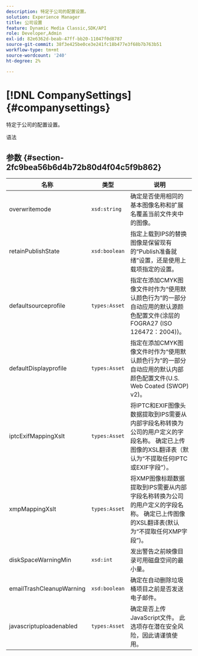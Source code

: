 ```yaml
---
description: 特定于公司的配置设置。
solution: Experience Manager
title: 公司设置
feature: Dynamic Media Classic,SDK/API
role: Developer,Admin
exl-id: 82e6362d-beab-47ff-bb20-11047f0d8787
source-git-commit: 38f3e425be0ce3e241fc18b477e3f68b7b763b51
workflow-type: tm+mt
source-wordcount: '240'
ht-degree: 2%

---
```


# [!DNL CompanySettings]{#companysettings}

特定于公司的配置设置。

语法

## 参数 {#section-2fc9bea56b6d4b72b80d4f04c5f9b862}

| 名称 | 类型 | 说明 |
|---|---|---|
| overwritemode | `xsd:string` | 确定是否使用相同的基本图像名称和扩展名覆盖当前文件夹中的图像。 |
| retainPublishState | `xsd:boolean` | 指定上载到IPS的替换图像是保留现有的“Publish准备就绪”设置，还是使用上载项指定的设置。 |
| defaultsourceprofile | `types:Asset` | 指定在添加CMYK图像文件时作为“使用默认颜色行为”的一部分自动应用的默认源颜色配置文件(涂层的FOGRA27 (ISO 126472：2004))。 |
| defaultDisplayprofile | `types:Asset` | 指定在添加CMYK图像文件时作为“使用默认颜色行为”的一部分自动应用的默认内部颜色配置文件(U.S. Web Coated (SWOP) v2)。 |
| iptcExifMappingXslt | `types:Asset` | 将IPTC和EXIF图像头数据提取到IPS需要从内部字段名称转换为公司的用户定义的字段名称。 确定已上传图像的XSL翻译表（默认为“不提取任何IPTC或EXIF字段”）。 |
| xmpMappingXslt | `types:Asset` | 将XMP图像标题数据提取到IPS需要从内部字段名称转换为公司的用户定义的字段名称。 确定已上传图像的XSL翻译表(默认为“不提取任何XMP字段”)。 |
| diskSpaceWarningMin | `xsd:int` | 发出警告之前映像目录可用磁盘空间的最小量。 |
| emailTrashCleanupWarning | `xsd:boolean` | 确定在自动删除垃圾桶项目之前是否发送电子邮件。 |
| javascriptuploadenabled | `types:Asset` | 确定是否上传JavaScript文件。 此选项存在潜在安全风险，因此请谨慎使用。 |
